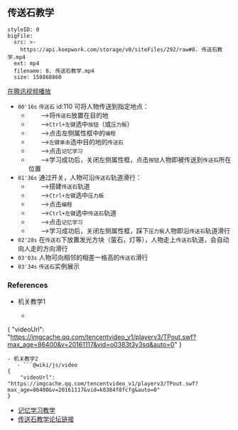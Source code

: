## 传送石教学
```@BigFile
styleID: 0
bigFile:
  src: >-
    https://api.keepwork.com/storage/v0/siteFiles/292/raw#8. 传送石教学.mp4
  ext: mp4
  filename: 8. 传送石教学.mp4
  size: 158868860
```


[在腾讯视频播放](https://v.qq.com/x/page/e0386mp766o.html)


- `00'16s` `传送石` id:110 可将人物传送到指定地点：
  - &nbsp;&nbsp;&nbsp;&nbsp;&nbsp;&nbsp;&nbsp;-->将`传送石`放置在目的地
  - &nbsp;&nbsp;&nbsp;&nbsp;&nbsp;&nbsp;&nbsp;-->`Ctrl+左键`选中`按钮`（或`压力板`）
  - &nbsp;&nbsp;&nbsp;&nbsp;&nbsp;&nbsp;&nbsp;-->点击左侧属性框中的`编程`
  - &nbsp;&nbsp;&nbsp;&nbsp;&nbsp;&nbsp;&nbsp;-->`左键单击`选中目的地的`传送石`
  - &nbsp;&nbsp;&nbsp;&nbsp;&nbsp;&nbsp;&nbsp;-->点击`记忆学习`
  - &nbsp;&nbsp;&nbsp;&nbsp;&nbsp;&nbsp;&nbsp;-->学习成功后，关闭左侧属性框，点击`按钮`人物即被传送到`传送石`所在位置
- `01'36s` 通过开关，人物可沿`传送石`轨道滑行：
  - &nbsp;&nbsp;&nbsp;&nbsp;&nbsp;&nbsp;&nbsp;-->搭建`传送石`轨道
  - &nbsp;&nbsp;&nbsp;&nbsp;&nbsp;&nbsp;&nbsp;-->`Ctrl+左键`选中`压力板`
  - &nbsp;&nbsp;&nbsp;&nbsp;&nbsp;&nbsp;&nbsp;-->点击`编程`
  - &nbsp;&nbsp;&nbsp;&nbsp;&nbsp;&nbsp;&nbsp;-->`Ctrl+左键`选中`传送石`轨道
  - &nbsp;&nbsp;&nbsp;&nbsp;&nbsp;&nbsp;&nbsp;-->点击`记忆学习`
  - &nbsp;&nbsp;&nbsp;&nbsp;&nbsp;&nbsp;&nbsp;-->学习成功后，关闭左侧属性框，踩下`压力板`人物即沿`传送石`轨道滑行
- `02'28s` 在`传送石`下放置发光方块（萤石，灯等），人物走上`传送石`轨道，会自动向人走的方向滑行
- `03'03s` 人物可向相邻的相差一格高的`传送石`滑行
- `03'34s` `传送石`实例展示
  
### References
- 机关教学1
   - ```@wiki/js/video
{
	"videoUrl": "https://imgcache.qq.com/tencentvideo_v1/playerv3/TPout.swf?max_age=86400&v=20161117&vid=o0383t3y3sq&auto=0"
}
```
- 机关教学2
   - ```@wiki/js/video
{
	"videoUrl": "https://imgcache.qq.com/tencentvideo_v1/playerv3/TPout.swf?max_age=86400&v=20161117&vid=k0384f8fcfg&auto=0"
}
```
- [记忆学习教学](vt_block_memory)
- [传送石教学论坛链接](http://bbs.paraengine.com/forum.php?mod=viewthread&tid=71)
